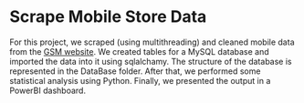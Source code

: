 # Scrape Mobile Store Data
For this project, we scraped (using multithreading) and cleaned mobile data from the [GSM website](https://gsmarena.com/). We created tables for a MySQL database and imported the data into it using sqlalchamy. The structure of the database is represented in the DataBase folder. After that, we performed some statistical analysis using Python. Finally, we presented the output in a PowerBI dashboard.

